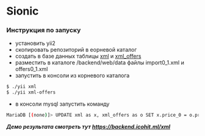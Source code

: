 # Sionic
### Инструкция по запуску
- установить yii2
- скопировать репозиторий в еорневой каталог
- создать в базе данных таблицы [xml](https://github.com/ph1ex0n/sionic/blob/master/db_table_xml.sql) и [xml_offers](https://github.com/ph1ex0n/sionic/blob/master/db_table_xml_offers.sql)
- разместить в каталоге /backend/web/data файлы import0_1.xml и offers0_1.xml
- запустить в консоли из корневого каталога
```sh
$ ./yii xml
$ ./yii xml-offers
```
- в консоли mysql запустить команду
```sh
MariaDB [(none)]> UPDATE xml as x, xml_offers as o SET x.price_0 = o.price_0 where x.code=o.code
```
***Демо результата смотреть тут https://backend.icohit.ml/xml***
